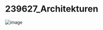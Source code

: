 # 239627_Architekturen

![image](https://github.com/ppedvAG/239627_Architekturen/assets/26326677/c761d063-65ff-406c-b0b0-afacc96a95af)
